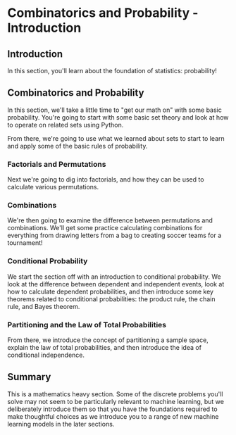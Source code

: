 
# Combinatorics and Probability - Introduction

## Introduction
In this section, you'll learn about the foundation of statistics: probability!

## Combinatorics and Probability

In this section, we'll take a little time to "get our math on" with some basic probability. You're going to start with some basic set theory and look at how to operate on related sets using Python.

From there, we're going to use what we learned about sets to start to learn and apply some of the basic rules of probability.

### Factorials and Permutations

Next we're going to dig into factorials, and how they can be used to calculate various permutations.

### Combinations

We're then going to examine the difference between permutations and combinations. We'll get some practice calculating combinations for everything from drawing letters from a bag to creating soccer teams for a tournament!

### Conditional Probability

We start the section off with an introduction to conditional probability. We look at the difference between dependent and independent events, look at how to calculate dependent probabilities, and then introduce some key theorems related to conditional probabilities: the product rule, the chain rule, and Bayes theorem.

### Partitioning and the Law of Total Probabilities

From there, we introduce the concept of partitioning a sample space, explain the law of total probabilities, and then introduce the idea of conditional independence.


## Summary

This is a mathematics heavy section. Some of the discrete problems you'll solve may not seem to be particularly relevant to machine learning, but we deliberately introduce them so that you have the foundations required to make thoughtful choices as we introduce you to a range of new machine learning models in the later sections.  
